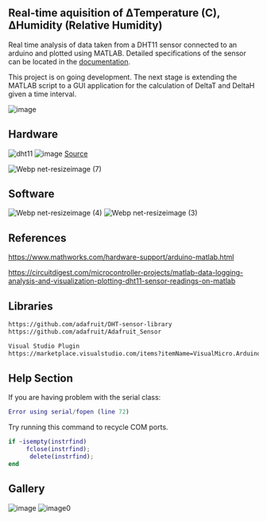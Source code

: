 ## Real-time aquisition of ΔTemperature (C), ΔHumidity (Relative Humidity)
Real time analysis of data taken from a DHT11 sensor connected to an arduino and plotted using MATLAB. Detailed specifications of the sensor can be located in the [documentation](https://www.mouser.com/datasheet/2/758/DHT11-Technical-Data-Sheet-Translated-Version-1143054.pdf).

This project is on going development. The next stage is extending the MATLAB script to a GUI application for the calculation of DeltaT and DeltaH given a time interval. 




![image](https://user-images.githubusercontent.com/63273069/110881293-1e58f980-82ae-11eb-9630-b012a1f60e02.png)




## Hardware 

![dht11](https://user-images.githubusercontent.com/63273069/110886225-52d0b380-82b6-11eb-9bcf-a7dfd771eb3e.jpeg)
![image](https://user-images.githubusercontent.com/63273069/110583564-ddd96e80-813b-11eb-859a-d01e4eacb062.png)
[Source](http://techtronicharsh.com/2020/03/21/measure-temperature-and-humidity-using-arduino-and-dht11-dht22/)

![Webp net-resizeimage (7)](https://user-images.githubusercontent.com/63273069/110583968-8091ed00-813c-11eb-9ae6-62666d8391ad.png)





## Software
![Webp net-resizeimage (4)](https://user-images.githubusercontent.com/63273069/110582503-4de6f500-813a-11eb-8f93-d8a5d2b93fe8.png)
![Webp net-resizeimage (3)](https://user-images.githubusercontent.com/63273069/110582505-4f182200-813a-11eb-9c17-4a8f7ab2840f.png)

## References 
https://www.mathworks.com/hardware-support/arduino-matlab.html

https://circuitdigest.com/microcontroller-projects/matlab-data-logging-analysis-and-visualization-plotting-dht11-sensor-readings-on-matlab

## Libraries
```bash
https://github.com/adafruit/DHT-sensor-library
https://github.com/adafruit/Adafruit_Sensor

Visual Studio Plugin 
https://marketplace.visualstudio.com/items?itemName=VisualMicro.ArduinoIDEforVisualStudio
```

## Help Section
If you are having problem with the serial class:
 ```matlab
 Error using serial/fopen (line 72)
 ```
 Try running this command to recycle COM ports.
```matlab
if ~isempty(instrfind)
     fclose(instrfind);
      delete(instrfind);
end
```


## Gallery

![image](https://user-images.githubusercontent.com/63273069/110584231-e1212a00-813c-11eb-8898-20aacc3b22cb.png)
![image0](https://user-images.githubusercontent.com/63273069/110886277-654aed00-82b6-11eb-980c-344dc51b05f6.jpeg)


